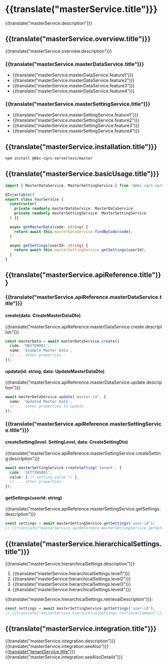 # {{translate("masterService.title")}}

{{translate("masterService.description")}}

## {{translate("masterService.overview.title")}}

{{translate("masterService.overview.description")}}

### {{translate("masterService.masterDataService.title")}}
- {{translate("masterService.masterDataService.feature1")}}
- {{translate("masterService.masterDataService.feature2")}}
- {{translate("masterService.masterDataService.feature3")}}
- {{translate("masterService.masterDataService.feature4")}}

### {{translate("masterService.masterSettingService.title")}}
- {{translate("masterService.masterSettingService.feature1")}}
- {{translate("masterService.masterSettingService.feature2")}}
- {{translate("masterService.masterSettingService.feature3")}}
- {{translate("masterService.masterSettingService.feature4")}}

## {{translate("masterService.installation.title")}}

```bash
npm install @mbc-cqrs-serverless/master
```

## {{translate("masterService.basicUsage.title")}}

```typescript
import { MasterDataService, MasterSettingService } from '@mbc-cqrs-serverless/master';

@Injectable()
export class YourService {
  constructor(
    private readonly masterDataService: MasterDataService,
    private readonly masterSettingService: MasterSettingService
  ) {}

  async getMasterData(code: string) {
    return await this.masterDataService.findByCode(code);
  }

  async getSettings(userId: string) {
    return await this.masterSettingService.getSettings(userId);
  }
}
```

## {{translate("masterService.apiReference.title")}}

### {{translate("masterService.apiReference.masterDataService.title")}}

#### create(data: CreateMasterDataDto)

{{translate("masterService.apiReference.masterDataService.create.description")}}

```typescript
const masterData = await masterDataService.create({
  code: 'MASTER001',
  name: 'Example Master Data',
  // ... other properties
});
```

#### update(id: string, data: UpdateMasterDataDto)

{{translate("masterService.apiReference.masterDataService.update.description")}}

```typescript
await masterDataService.update('master-id', {
  name: 'Updated Master Data',
  // ... other properties to update
});
```

### {{translate("masterService.apiReference.masterSettingService.title")}}

#### createSetting(level: SettingLevel, data: CreateSettingDto)

{{translate("masterService.apiReference.masterSettingService.createSetting.description")}}

```typescript
await masterSettingService.createSetting('tenant', {
  code: 'SETTING001',
  value: { /* setting value */ },
  // ... other properties
});
```

#### getSettings(userId: string)

{{translate("masterService.apiReference.masterSettingService.getSettings.description")}}

```typescript
const settings = await masterSettingService.getSettings('user-id');
// {{translate("masterService.apiReference.masterSettingService.getSettings.comment")}}
```

## {{translate("masterService.hierarchicalSettings.title")}}

{{translate("masterService.hierarchicalSettings.description")}}:

1. {{translate("masterService.hierarchicalSettings.level1")}}
2. {{translate("masterService.hierarchicalSettings.level2")}}
3. {{translate("masterService.hierarchicalSettings.level3")}}
4. {{translate("masterService.hierarchicalSettings.level4")}}

{{translate("masterService.hierarchicalSettings.retrievalDescription")}}:

```typescript
const settings = await masterSettingService.getSettings('user-id');
// {{translate("masterService.hierarchicalSettings.retrievalComment")}}
```

## {{translate("masterService.integration.title")}}

{{translate("masterService.integration.description")}} {{translate("masterService.integration.seeAlso")}} [{{translate("tenantService.title")}}](./tenant-service.md) {{translate("masterService.integration.seeAlsoDetails")}}
